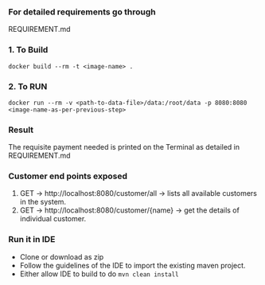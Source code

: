 ### For detailed requirements go through

REQUIREMENT.md

### 1. To Build

```
docker build --rm -t <image-name> .
```

### 2. To RUN

```
docker run --rm -v <path-to-data-file>/data:/root/data -p 8080:8080 <image-name-as-per-previous-step>
```
### Result
The requisite payment needed is printed on the Terminal as detailed in REQUIREMENT.md

### Customer end points exposed
1. GET -> http://localhost:8080/customer/all -> lists all available customers in the system.
2. GET -> http://localhost:8080/customer/{name} -> get the details of individual customer.

### Run it in IDE
- Clone or download as zip
- Follow the guidelines of the IDE to import the existing maven project.
- Either allow IDE to build to do ```mvn clean install```